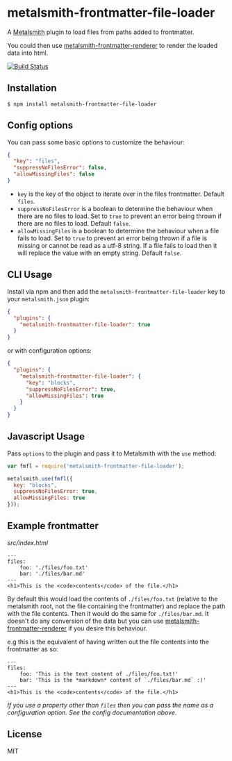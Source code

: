 # metalsmith-frontmatter-file-loader

A [Metalsmith](http://www.metalsmith.io/) plugin to load files from paths added to frontmatter.

You could then use [metalsmith-frontmatter-renderer]() to render the loaded data into html.

[![Build Status](https://travis-ci.org/djfwilkinson/metalsmith-frontmatter-file-loader.svg?branch=master)](https://travis-ci.org/djfwilkinson/metalsmith-frontmatter-file-loader)

## Installation

    $ npm install metalsmith-frontmatter-file-loader

## Config options

You can pass some basic options to customize the behaviour:

```json
{
  "key": "files",
  "suppressNoFilesError": false,
  "allowMissingFiles": false
}
```

- `key` is the key of the object to iterate over in the files frontmatter. Default `files`.
- `suppressNoFilesError` is a boolean to determine the behaviour when there are no files to load. Set to `true` to prevent an error being thrown if there are no files to load. Default `false`.
- `allowMissingFiles` is a boolean to determine the behaviour when a file fails to load. Set to `true` to prevent an error being thrown if a file is missing or cannot be read as a utf-8 string. If a file fails to load then it will replace the value with an empty string. Default `false`.

## CLI Usage

  Install via npm and then add the `metalsmith-frontmatter-file-loader` key to your `metalsmith.json` plugin:

```json
{
  "plugins": {
    "metalsmith-frontmatter-file-loader": true
  }
}
```

or with configuration options:


```json
{
  "plugins": {
    "metalsmith-frontmatter-file-loader": {
      "key": "blocks",
      "suppressNoFilesError": true,
      "allowMissingFiles": true
    }
  }
}
```

## Javascript Usage

  Pass `options` to the plugin and pass it to Metalsmith with the `use` method:

```js
var fmfl = require('metalsmith-frontmatter-file-loader');

metalsmith.use(fmfl({
  key: "blocks",
  suppressNoFilesError: true,
  allowMissingFiles: true
}));
```

## Example frontmatter
*src/index.html*
<pre><code class="language-html">---
files:
    foo: &#39;./files/foo.txt&#39;
    bar: &#39;./files/bar.md&#39;
---
&lt;h1&gt;This is the &lt;code&gt;contents&lt;/code&gt; of the file.&lt;/h1&gt;</code></pre>

By default this would load the contents of `./files/foo.txt` (relative to the metalsmith root, not the file containing the frontmatter) and replace the path with the file contents. Then it would do the same for `./files/bar.md`. It doesn't do any conversion of the data but you can use [metalsmith-frontmatter-renderer](#) if you desire this behaviour.

e.g this is the equivalent of having written out the file contents into the frontmatter as so:

<pre><code class="language-html">---
files:
    foo: &#39;This is the text content of ./files/foo.txt!&#39;
    bar: &#39;This is the *markdown* content of `./files/bar.md` :)&#39;
---
&lt;h1&gt;This is the &lt;code&gt;contents&lt;/code&gt; of the file.&lt;/h1&gt;</code></pre>

*If you use a property other than `files` then you can pass the name as a configuration option. See the config documentation above.*

## License

MIT
